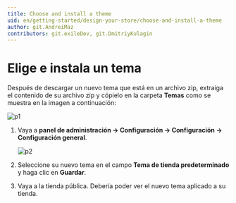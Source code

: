 ```yaml
---
title: Choose and install a theme
uid: en/getting-started/design-your-store/choose-and-install-a-theme
author: git.AndreiMaz
contributors: git.exileDev, git.DmitriyKulagin
---
```


# Elige e instala un tema

Después de descargar un nuevo tema que está en un archivo zip, extraiga el contenido de su archivo zip y cópielo en la carpeta **Temas** como se muestra en la imagen a continuación:

![p1](_estático/elegir-e-instalar-un-tema/instal_theme1.jpg)

1. Vaya a **panel de administración → Configuración → Configuración → Configuración general**.

     ![p2](_estático/elegir-e-instalar-un-tema/instal_theme2.png)

1. Seleccione su nuevo tema en el campo **Tema de tienda predeterminado** y haga clic en **Guardar**.
1. Vaya a la tienda pública. Debería poder ver el nuevo tema aplicado a su tienda.
